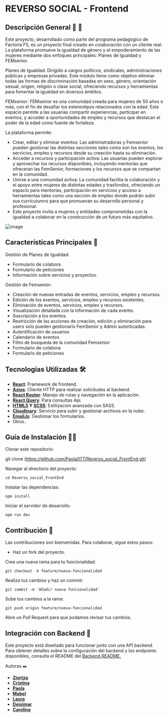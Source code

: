 #  REVERSO SOCIAL - Frontend

## Descripción General 👭 💪

Este proyecto, desarrollado como parte del programa pedagógico de Factoria F5, es un proyecto final creado en colaboración con un cliente real. La plataforma promueve la igualdad de género y el empoderamiento de las mujeres mediante dos enfoques principales: Planes de Igualdad y FEMsenior.

Planes de Igualdad:
Dirigido a cargos políticos, sindicales, administraciones públicas y empresas privadas. Este módulo tiene como objetivo eliminar todas las formas de discriminación basadas en sexo, género, orientación sexual, origen, religión o clase social, ofreciendo recursos y herramientas para fomentar la igualdad en diversos ámbitos.

FEMsenior:
FEMsenior es una comunidad creada para mujeres de 50 años o más, con el fin de desafiar los estereotipos relacionados con la edad. Este espacio permite a las usuarias compartir experiencias, participar en eventos, y acceder a oportunidades de empleo y recursos que destacan el poder de la edad como fuente de fortaleza.

La plataforma permite:

- Crear, editar y eliminar eventos: Las administradoras y Femsenior pueden gestionar las distintas secciones tales como son los eventos, los servicios, empleo y recursos desde su creación hasta su eliminación.   
- Acceder a recursos y participación activa: Las usuarias pueden explorar y aprovechar los recursos disponibles, incluyendo mentorías que ofreceran las FemSenior, formaciones y los recursos que se compartan en la comunidad.   
- Unirse a una comunidad activa: La comunidad facilita la colaboración y el apoyo entre mujeres de distintas edades y trasfondos, ofreciendo un espacio para mentorías, participación en servicios y acceso a herramientas tales como una sección de empleo donde podrán 
  subir sus currículumns para que promuevan su desarrollo personal y profesional.   
- Este proyecto invita a mujeres y entidades comprometidas con la igualdad a colaborar en la construcción de un futuro más equitativo.

![image](https://github.com/user-attachments/assets/53e052ac-0ded-4837-afa7-feabf22542f2)


## Características Principales 🚀

Gestión de Planes de Igualdad:

- Formulario de colabora
- Formulario de peticiones
- Información sobre servicios y proyectos.
  
Gestión de Femsenior:

- Creación de nuevas entradas de eventos, servicios, empleo y recursos.
- Edición de los eventos, servicios, empleo y recursos existentes.
- Eliminación de eventos, servicios, empleo y recursos.
- Visualización detallada con la información de cada evento.
- Suscripción a los eventos.
- Restricción de las acciones de creación, edición y eliminación para users solo pueden gestionarlo FemSenior y Admin autenticadas.
- Autentificación de usuarios
- Calendario de eventos
- Filtro de busqueda de la comunidad Femsenior
- Formulario de colabora
- Formulario de peticiones
  
## Tecnologías Utilizadas 🛠️

- **[React](https://es.react.dev/)**: Framework de frontend.
- **[Axios](https://axios-http.com/es/docs/intro)**: Cliente HTTP para realizar solicitudes al backend.
- **[React Router](https://reactrouter.com/en/main)**: Manejo de rutas y navegación en la aplicación.
- **[React Query](https://www.npmjs.com/package/react-query)**: Para consultas Api.
- **[HTML5]() Y [SCSS](https://sass-lang.com/)**: Estilización avanzada con SASS.
- **[Cloudinary](https://cloudinary.com/)**: Servicio para subir y gestionar archivos en la nube.
- **[EmailJs](https://www.emailjs.com/)**: Gestionar los formularios.
- Otros..

  
## Guía de Instalación 🧑‍💻

Clonar este repositorio:

git clone (https://github.com/Paola077/Reverso_social_FrontEnd.git)

Navegar al directorio del proyecto:

```
cd Reverso_social_FrontEnd
```

Instalar las dependencias:

```
npm install
```

Iniciar el servidor de desarrollo:

```
npm run dev
```

## Contribución 👥

Las contribuciones son bienvenidas. Para colaborar, sigue estos pasos:

- Haz un fork del proyecto.
  
Crea una nueva rama para tu funcionalidad:

```
git checkout -b feature/nueva-funcionalidad
```
Realiza tus cambios y haz un commit:

```
git commit -m 'Añadir nueva funcionalidad'
```

Sube tus cambios a la rama:

```
git push origin feature/nueva-funcionalidad
```
Abre un Pull Request para que podamos revisar tus cambios.

## Integración con Backend 🔗

Este proyecto está diseñado para funcionar junto con una API backend. Para obtener detalles sobre la configuración del backend y los endpoints disponibles, consulta el README del [Backend README.](https://github.com/Deiximar/reversosocial.git)

Autoras ✒️

- [**Ziortza**](https://github.com/indiakka) 
- [**Cristina**](https://github.com/CrisZDE)
- [**Paola**](https://github.com/Paola077)
- [**Mabel**](https://github.com/MabelZar)
- [**Laura**](https://github.com/Lauraa23)
- [**Deiximar**](https://github.com/Deiximar)
- [**Carolina**](https://github.com/CarolBV)
